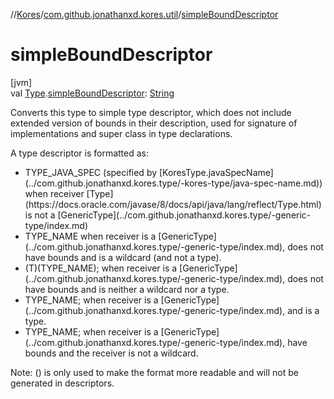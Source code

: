 //[Kores](../../index.md)/[com.github.jonathanxd.kores.util](index.md)/[simpleBoundDescriptor](simple-bound-descriptor.md)

# simpleBoundDescriptor

[jvm]\
val [Type](https://docs.oracle.com/javase/8/docs/api/java/lang/reflect/Type.html).[simpleBoundDescriptor](simple-bound-descriptor.md): [String](https://kotlinlang.org/api/latest/jvm/stdlib/kotlin/-string/index.html)

Converts this type to simple type descriptor, which does not include extended version of bounds in their description, used for signature of implementations and super class in type declarations.

A type descriptor is formatted as:

<ul><li>TYPE_JAVA_SPEC (specified by [KoresType.javaSpecName](../com.github.jonathanxd.kores.type/-kores-type/java-spec-name.md)) when receiver [Type](https://docs.oracle.com/javase/8/docs/api/java/lang/reflect/Type.html) is not a [GenericType](../com.github.jonathanxd.kores.type/-generic-type/index.md)</li><li>TYPE_NAME when receiver is a [GenericType](../com.github.jonathanxd.kores.type/-generic-type/index.md), does not have bounds and is a wildcard (and not a type).</li><li>(T)(TYPE_NAME); when receiver is a [GenericType](../com.github.jonathanxd.kores.type/-generic-type/index.md), does not have bounds and is neither a wildcard nor a type.</li><li>TYPE_NAME; when receiver is a [GenericType](../com.github.jonathanxd.kores.type/-generic-type/index.md), and is a type.</li><li>TYPE_NAME<BOUNDS>; when receiver is a [GenericType](../com.github.jonathanxd.kores.type/-generic-type/index.md), have bounds and the receiver is not a wildcard.</li></ul>

Note: () is only used to make the format more readable and will not be generated in descriptors.
